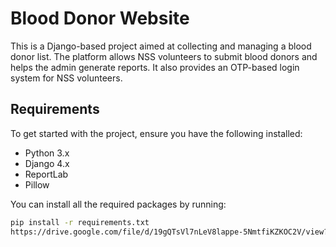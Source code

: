 # Blood Donor Website

This is a Django-based project aimed at collecting and managing a blood donor list. The platform allows NSS volunteers to submit blood donors and helps the admin generate reports. It also provides an OTP-based login system for NSS volunteers.

## Requirements

To get started with the project, ensure you have the following installed:

- Python 3.x
- Django 4.x
- ReportLab
- Pillow

You can install all the required packages by running:

```bash
pip install -r requirements.txt
https://drive.google.com/file/d/19gQTsVl7nLeV8lappe-5NmtfiKZKOC2V/view?usp=drivesdk